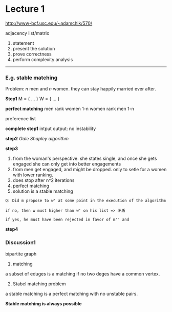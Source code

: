 # Lecture 1

http://www-bcf.usc.edu/~adamchik/570/


adjacency list/matrix



1. statement
2. present the solution
3. prove correctness
4. perform complexity analysis

---
### E.g. stable matching
Problem: _n_ men and _n_ women. they can stay happily married ever after.

**Step1**
M = { ... }
W = { ... }

**perfect matching**
men rank women 1-n
women rank men 1-n

preference list

**complete step1**
intput
output: no instability

**step2**
_Gale Shapley algorithm_

**step3**
1. from the woman's perspective. she states single, and once she gets engaged she can only get into better engagements
2. from men get engaged, and might be dropped. only to setle for a women with lower ranking.
3. does stop after n^2 iterations
4. perfect matching
5. solution is a stable matching

```
Q: Did m propose to w' at some point in the execution of the algorithm

if no, then w must higher than w' on his list => 矛盾

if yes, he must have been rejected in favor of m'' and 
```

**step4**


### Discussion1
bipartite graph

1. matching

a subset of eduges is a matching if no two deges have a common  vertex.

2. Stabel matching problem

a stable matching is a perfect matching with no unstable pairs.

**Stable matching is always possible**

